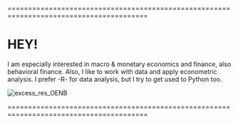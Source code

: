 ========================================================================================
# HEY! 

I am especially interested in macro & monetary economics and finance, also behavioral finance. Also, I like to work with data and apply econometric analysis. I prefer -R- for data analysis, but I try to get used to Python too. 

![excess_res_OENB](https://user-images.githubusercontent.com/63603922/93909097-b57dc500-fcff-11ea-8312-90475a44a558.jpeg)


========================================================================================
